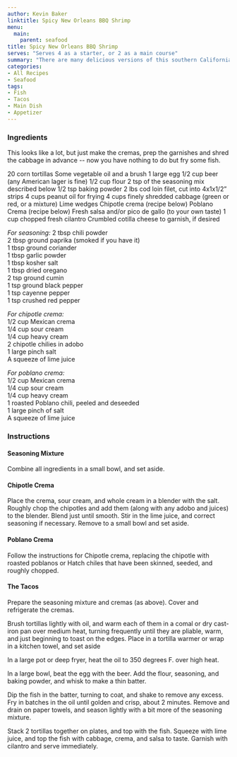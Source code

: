 ```yaml
---
author: Kevin Baker
linktitle: Spicy New Orleans BBQ Shrimp
menu:
  main:
    parent: seafood
title: Spicy New Orleans BBQ Shrimp
serves: "Serves 4 as a starter, or 2 as a main course"
summary: "There are many delicious versions of this southern California specialty. I think you'll like this one. Grilled fish tacos are also great, but the classic fried fish taco is all about contrasting textures. It’s hard to beat the combination of textures and flavors in every bite."
categories:
- All Recipes
- Seafood
tags:
- Fish
- Tacos
- Main Dish
- Appetizer
---
```

### Ingredients
This looks like a lot, but just make the cremas, prep the garnishes and shred the cabbage in advance -- now you have nothing to do but fry some fish.

<div class="ingredient-list">

20 corn tortillas
Some vegetable oil and a brush
1 large egg
1/2 cup beer (any American lager is fine)
1/2 cup flour
2 tsp of the seasoning mix described below
1/2 tsp baking powder
2 lbs cod loin filet, cut into 4x1x1/2” strips
4 cups peanut oil for frying
4 cups finely shredded cabbage (green or red, or a mixture)
Lime wedges
Chipotle crema (recipe below)
Poblano Crema (recipe below)
Fresh salsa and/or pico de gallo (to your own taste)
1 cup chopped fresh cilantro
Crumbled cotilla cheese to garnish, if desired

*For seasoning:*
2 tbsp chili powder  
2 tbsp ground paprika (smoked if you have it)  
1 tbsp ground coriander  
1 tbsp garlic powder  
1 tbsp kosher salt  
1 tbsp dried oregano  
2 tsp ground cumin  
1 tsp ground black pepper  
1 tsp cayenne pepper  
1 tsp crushed red pepper  
  
*For chipotle crema:*  
1/2 cup Mexican crema  
1/4 cup sour cream  
1/4 cup heavy cream  
2 chipotle chilies in adobo  
1 large pinch salt  
A squeeze of lime juice  
  
*For poblano crema:*  
1/2 cup Mexican crema  
1/4 cup sour cream  
1/4 cup heavy cream  
1 roasted Poblano chili, peeled and deseeded  
1 large pinch of salt  
A squeeze of lime juice  
  
</div>

### Instructions
#### Seasoning Mixture
Combine all ingredients in a small bowl, and set aside.

#### Chipotle Crema
Place the crema, sour cream, and whole cream in a blender with the salt. Roughly chop the chipotles and add them (along with any adobo and juices) to the blender. Blend just until smooth.  Stir in the lime juice, and correct seasoning if necessary.  Remove to a small bowl and set aside.

#### Poblano Crema
Follow the instructions for Chipotle crema, replacing the chipotle with roasted poblanos or Hatch chiles that have been skinned, seeded, and roughly chopped.

#### The Tacos
Prepare the seasoning mixture and cremas (as above). Cover and refrigerate the cremas.

Brush tortillas lightly with oil, and warm each of them in a comal or dry cast-iron pan over medium heat, turning frequently until they are pliable, warm, and just beginning to toast on the edges. Place in a tortilla warmer or wrap in a kitchen towel, and set aside

In a large pot or deep fryer, heat the oil to 350 degrees F. over high heat. 

In a large bowl, beat the egg with the beer. Add the flour, seasoning, and baking powder, and whisk to make a thin batter. 

Dip the fish in the batter, turning to coat, and shake to remove any excess. Fry in batches in the oil until golden and crisp, about 2 minutes. Remove and drain on paper towels, and season lightly with a bit more of the seasoning mixture.

Stack 2 tortillas together on plates, and top with the fish. Squeeze with lime juice, and top the fish with cabbage, crema, and salsa to taste. Garnish with cilantro and serve immediately. 
